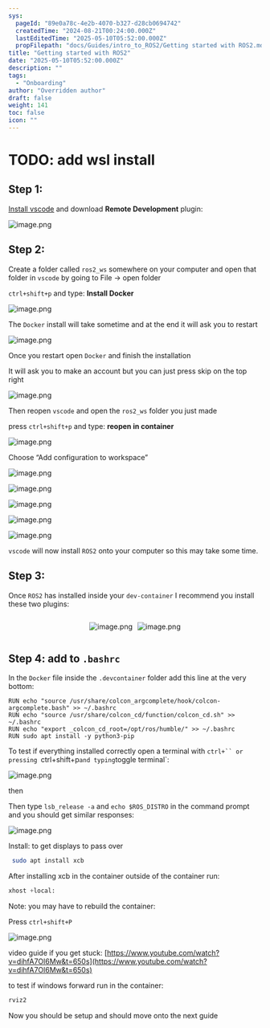 ```yaml
---
sys:
  pageId: "89e0a78c-4e2b-4070-b327-d28cb0694742"
  createdTime: "2024-08-21T00:24:00.000Z"
  lastEditedTime: "2025-05-10T05:52:00.000Z"
  propFilepath: "docs/Guides/intro_to_ROS2/Getting started with ROS2.md"
title: "Getting started with ROS2"
date: "2025-05-10T05:52:00.000Z"
description: ""
tags:
  - "Onboarding"
author: "Overridden author"
draft: false
weight: 141
toc: false
icon: ""
---
```


# TODO: add wsl install

## Step 1:

[Install vscode](https://code.visualstudio.com/download) and download **Remote Development** plugin:

![image.png](https://prod-files-secure.s3.us-west-2.amazonaws.com/d518164a-d88e-44d1-a4ee-3adb3bd8bce0/efb52993-1881-4a40-b95e-6f020334f022/image.png?X-Amz-Algorithm=AWS4-HMAC-SHA256&X-Amz-Content-Sha256=UNSIGNED-PAYLOAD&X-Amz-Credential=ASIAZI2LB466Z2NS5AHV%2F20250621%2Fus-west-2%2Fs3%2Faws4_request&X-Amz-Date=20250621T181023Z&X-Amz-Expires=3600&X-Amz-Security-Token=IQoJb3JpZ2luX2VjEO%2F%2F%2F%2F%2F%2F%2F%2F%2F%2F%2FwEaCXVzLXdlc3QtMiJHMEUCIQCGnewdw1s0vKcWMnOU7W4jJOzPLUbYeCnv7%2FoVIJpJIQIgfy9aKw50VTVN0vscGl0LQSrj7GXNYnFAwoYRW%2FB%2FrAQqiAQI2P%2F%2F%2F%2F%2F%2F%2F%2F%2F%2FARAAGgw2Mzc0MjMxODM4MDUiDBlnqyeQkwOhl7KKVCrcA2pKjeR73SG44GMz9WCnUXPU7XwyjFcDiS2eXhjjgU55%2Br9URfLeOzJKFWKOFUGGHbim0fkfQ6%2B6jCS4AXHoiZr78M8xX%2FdUZBLg7HQWBW%2FC%2BYQPtUfJ9IrnuoQJkkdhWoczjMEAluvFxJC26683D6wXgIohu8BYxjSzB%2B6NT2KgKBHg%2FqCjdgpPOOY9g1Sl0qyVkCRqNDxBokrP7w2HOgAmc0TlX2qxlcLr%2Bpw%2B2%2FgYS5wkcKuKgBpBG5MxHK07kE1TWWVMho9Pp9rFq1Lxk6Ru7yWK8MPqqbuAGNUt5z1s7pKoV7%2B2JA4XGS%2BVAapC%2Bqfwpz3RuCqzuSeX5iEpT0i1h5sp9gXmr4XDb%2BVO78qxIegiyd%2BksdvN%2Fpg%2BmUNGnyvtuHNlbApu%2Faf%2BOnbmJ0n8qP%2Fq6XH8ZpxONYlMjtQ03JwBDeLq5ZJlZe7oZDRLYjzJlLZq7C1v5nmo8yeaUZlTX0UAK2xiZ%2Fom%2BH9k0nNltRmVo1B9TBhN%2BIzfG1Xru2Abl%2Bp2gaYkDHrDdj9Lx%2BUZkoRRA8%2BHqmBkyRKsZZckpr6O692YqI4Ib4v3yeck8cRT3skaQt34IkOPODUxm1WRbP1Idon8NG2cIF1Hyslx2STPrtblEBgYAVvPMIyQ28IGOqUBySwmhDRG5UP8NOU3E73LNorynHllq5yaTEdVpSAiJlOqUmLitKEiCxPdWVzwFF%2FnlqxtLusttIFcyEWHOQQ0LoKyxszlloma9dhgOBPnCkGVqrtSDC7I5U7ETnPFly%2BLsASpXxsZDxh1klXROGWq3ilPAOG1sbIaDfMvI%2BGIOEqsBrkUmG7g9tr4lrSriE%2B3oheHpuf1TmDn6wb2dZJI0u2stONO&X-Amz-Signature=222f20360c47c361022af3d41a26a9429a37f0c07f549a4c761e83adeee9f674&X-Amz-SignedHeaders=host&x-amz-checksum-mode=ENABLED&x-id=GetObject)

## Step 2:

Create a folder called `ros2_ws` somewhere on your computer and open that folder in `vscode` by going to File → open folder 

`ctrl+shift+p` and type: **Install Docker**

![image.png](https://prod-files-secure.s3.us-west-2.amazonaws.com/d518164a-d88e-44d1-a4ee-3adb3bd8bce0/2269dc0e-1cd5-47ff-bceb-c04ad9b2eab0/image.png?X-Amz-Algorithm=AWS4-HMAC-SHA256&X-Amz-Content-Sha256=UNSIGNED-PAYLOAD&X-Amz-Credential=ASIAZI2LB466Z2NS5AHV%2F20250621%2Fus-west-2%2Fs3%2Faws4_request&X-Amz-Date=20250621T181023Z&X-Amz-Expires=3600&X-Amz-Security-Token=IQoJb3JpZ2luX2VjEO%2F%2F%2F%2F%2F%2F%2F%2F%2F%2F%2FwEaCXVzLXdlc3QtMiJHMEUCIQCGnewdw1s0vKcWMnOU7W4jJOzPLUbYeCnv7%2FoVIJpJIQIgfy9aKw50VTVN0vscGl0LQSrj7GXNYnFAwoYRW%2FB%2FrAQqiAQI2P%2F%2F%2F%2F%2F%2F%2F%2F%2F%2FARAAGgw2Mzc0MjMxODM4MDUiDBlnqyeQkwOhl7KKVCrcA2pKjeR73SG44GMz9WCnUXPU7XwyjFcDiS2eXhjjgU55%2Br9URfLeOzJKFWKOFUGGHbim0fkfQ6%2B6jCS4AXHoiZr78M8xX%2FdUZBLg7HQWBW%2FC%2BYQPtUfJ9IrnuoQJkkdhWoczjMEAluvFxJC26683D6wXgIohu8BYxjSzB%2B6NT2KgKBHg%2FqCjdgpPOOY9g1Sl0qyVkCRqNDxBokrP7w2HOgAmc0TlX2qxlcLr%2Bpw%2B2%2FgYS5wkcKuKgBpBG5MxHK07kE1TWWVMho9Pp9rFq1Lxk6Ru7yWK8MPqqbuAGNUt5z1s7pKoV7%2B2JA4XGS%2BVAapC%2Bqfwpz3RuCqzuSeX5iEpT0i1h5sp9gXmr4XDb%2BVO78qxIegiyd%2BksdvN%2Fpg%2BmUNGnyvtuHNlbApu%2Faf%2BOnbmJ0n8qP%2Fq6XH8ZpxONYlMjtQ03JwBDeLq5ZJlZe7oZDRLYjzJlLZq7C1v5nmo8yeaUZlTX0UAK2xiZ%2Fom%2BH9k0nNltRmVo1B9TBhN%2BIzfG1Xru2Abl%2Bp2gaYkDHrDdj9Lx%2BUZkoRRA8%2BHqmBkyRKsZZckpr6O692YqI4Ib4v3yeck8cRT3skaQt34IkOPODUxm1WRbP1Idon8NG2cIF1Hyslx2STPrtblEBgYAVvPMIyQ28IGOqUBySwmhDRG5UP8NOU3E73LNorynHllq5yaTEdVpSAiJlOqUmLitKEiCxPdWVzwFF%2FnlqxtLusttIFcyEWHOQQ0LoKyxszlloma9dhgOBPnCkGVqrtSDC7I5U7ETnPFly%2BLsASpXxsZDxh1klXROGWq3ilPAOG1sbIaDfMvI%2BGIOEqsBrkUmG7g9tr4lrSriE%2B3oheHpuf1TmDn6wb2dZJI0u2stONO&X-Amz-Signature=fcfe239407d520e989932a9966f76d6d29fdcd9669d6cfed054e9d29a5ec3fdf&X-Amz-SignedHeaders=host&x-amz-checksum-mode=ENABLED&x-id=GetObject)

The `Docker` install will take sometime and at the end it will ask you to restart

![image.png](https://prod-files-secure.s3.us-west-2.amazonaws.com/d518164a-d88e-44d1-a4ee-3adb3bd8bce0/ed233f78-be33-4b1f-b89c-9c346c0e961e/image.png?X-Amz-Algorithm=AWS4-HMAC-SHA256&X-Amz-Content-Sha256=UNSIGNED-PAYLOAD&X-Amz-Credential=ASIAZI2LB466Z2NS5AHV%2F20250621%2Fus-west-2%2Fs3%2Faws4_request&X-Amz-Date=20250621T181023Z&X-Amz-Expires=3600&X-Amz-Security-Token=IQoJb3JpZ2luX2VjEO%2F%2F%2F%2F%2F%2F%2F%2F%2F%2F%2FwEaCXVzLXdlc3QtMiJHMEUCIQCGnewdw1s0vKcWMnOU7W4jJOzPLUbYeCnv7%2FoVIJpJIQIgfy9aKw50VTVN0vscGl0LQSrj7GXNYnFAwoYRW%2FB%2FrAQqiAQI2P%2F%2F%2F%2F%2F%2F%2F%2F%2F%2FARAAGgw2Mzc0MjMxODM4MDUiDBlnqyeQkwOhl7KKVCrcA2pKjeR73SG44GMz9WCnUXPU7XwyjFcDiS2eXhjjgU55%2Br9URfLeOzJKFWKOFUGGHbim0fkfQ6%2B6jCS4AXHoiZr78M8xX%2FdUZBLg7HQWBW%2FC%2BYQPtUfJ9IrnuoQJkkdhWoczjMEAluvFxJC26683D6wXgIohu8BYxjSzB%2B6NT2KgKBHg%2FqCjdgpPOOY9g1Sl0qyVkCRqNDxBokrP7w2HOgAmc0TlX2qxlcLr%2Bpw%2B2%2FgYS5wkcKuKgBpBG5MxHK07kE1TWWVMho9Pp9rFq1Lxk6Ru7yWK8MPqqbuAGNUt5z1s7pKoV7%2B2JA4XGS%2BVAapC%2Bqfwpz3RuCqzuSeX5iEpT0i1h5sp9gXmr4XDb%2BVO78qxIegiyd%2BksdvN%2Fpg%2BmUNGnyvtuHNlbApu%2Faf%2BOnbmJ0n8qP%2Fq6XH8ZpxONYlMjtQ03JwBDeLq5ZJlZe7oZDRLYjzJlLZq7C1v5nmo8yeaUZlTX0UAK2xiZ%2Fom%2BH9k0nNltRmVo1B9TBhN%2BIzfG1Xru2Abl%2Bp2gaYkDHrDdj9Lx%2BUZkoRRA8%2BHqmBkyRKsZZckpr6O692YqI4Ib4v3yeck8cRT3skaQt34IkOPODUxm1WRbP1Idon8NG2cIF1Hyslx2STPrtblEBgYAVvPMIyQ28IGOqUBySwmhDRG5UP8NOU3E73LNorynHllq5yaTEdVpSAiJlOqUmLitKEiCxPdWVzwFF%2FnlqxtLusttIFcyEWHOQQ0LoKyxszlloma9dhgOBPnCkGVqrtSDC7I5U7ETnPFly%2BLsASpXxsZDxh1klXROGWq3ilPAOG1sbIaDfMvI%2BGIOEqsBrkUmG7g9tr4lrSriE%2B3oheHpuf1TmDn6wb2dZJI0u2stONO&X-Amz-Signature=0573c485cfa457a84b07860b69e65611fe9e635ec8a2552a22ebfdf720f6ea75&X-Amz-SignedHeaders=host&x-amz-checksum-mode=ENABLED&x-id=GetObject)

Once you restart open `Docker` and finish the installation

It will ask you to make an account but you can just press skip on the top right

![image.png](https://prod-files-secure.s3.us-west-2.amazonaws.com/d518164a-d88e-44d1-a4ee-3adb3bd8bce0/21010ad9-1659-4fd9-9f59-9932a09b2a3d/image.png?X-Amz-Algorithm=AWS4-HMAC-SHA256&X-Amz-Content-Sha256=UNSIGNED-PAYLOAD&X-Amz-Credential=ASIAZI2LB466Z2NS5AHV%2F20250621%2Fus-west-2%2Fs3%2Faws4_request&X-Amz-Date=20250621T181023Z&X-Amz-Expires=3600&X-Amz-Security-Token=IQoJb3JpZ2luX2VjEO%2F%2F%2F%2F%2F%2F%2F%2F%2F%2F%2FwEaCXVzLXdlc3QtMiJHMEUCIQCGnewdw1s0vKcWMnOU7W4jJOzPLUbYeCnv7%2FoVIJpJIQIgfy9aKw50VTVN0vscGl0LQSrj7GXNYnFAwoYRW%2FB%2FrAQqiAQI2P%2F%2F%2F%2F%2F%2F%2F%2F%2F%2FARAAGgw2Mzc0MjMxODM4MDUiDBlnqyeQkwOhl7KKVCrcA2pKjeR73SG44GMz9WCnUXPU7XwyjFcDiS2eXhjjgU55%2Br9URfLeOzJKFWKOFUGGHbim0fkfQ6%2B6jCS4AXHoiZr78M8xX%2FdUZBLg7HQWBW%2FC%2BYQPtUfJ9IrnuoQJkkdhWoczjMEAluvFxJC26683D6wXgIohu8BYxjSzB%2B6NT2KgKBHg%2FqCjdgpPOOY9g1Sl0qyVkCRqNDxBokrP7w2HOgAmc0TlX2qxlcLr%2Bpw%2B2%2FgYS5wkcKuKgBpBG5MxHK07kE1TWWVMho9Pp9rFq1Lxk6Ru7yWK8MPqqbuAGNUt5z1s7pKoV7%2B2JA4XGS%2BVAapC%2Bqfwpz3RuCqzuSeX5iEpT0i1h5sp9gXmr4XDb%2BVO78qxIegiyd%2BksdvN%2Fpg%2BmUNGnyvtuHNlbApu%2Faf%2BOnbmJ0n8qP%2Fq6XH8ZpxONYlMjtQ03JwBDeLq5ZJlZe7oZDRLYjzJlLZq7C1v5nmo8yeaUZlTX0UAK2xiZ%2Fom%2BH9k0nNltRmVo1B9TBhN%2BIzfG1Xru2Abl%2Bp2gaYkDHrDdj9Lx%2BUZkoRRA8%2BHqmBkyRKsZZckpr6O692YqI4Ib4v3yeck8cRT3skaQt34IkOPODUxm1WRbP1Idon8NG2cIF1Hyslx2STPrtblEBgYAVvPMIyQ28IGOqUBySwmhDRG5UP8NOU3E73LNorynHllq5yaTEdVpSAiJlOqUmLitKEiCxPdWVzwFF%2FnlqxtLusttIFcyEWHOQQ0LoKyxszlloma9dhgOBPnCkGVqrtSDC7I5U7ETnPFly%2BLsASpXxsZDxh1klXROGWq3ilPAOG1sbIaDfMvI%2BGIOEqsBrkUmG7g9tr4lrSriE%2B3oheHpuf1TmDn6wb2dZJI0u2stONO&X-Amz-Signature=b95bb9b59126558fd36ba10cc64b816f1b26b2a0c4825dbaf12a2fb901924a60&X-Amz-SignedHeaders=host&x-amz-checksum-mode=ENABLED&x-id=GetObject)

Then reopen `vscode` and open the `ros2_ws` folder you just made

press `ctrl+shift+p` and type: **reopen in container**

![image.png](https://prod-files-secure.s3.us-west-2.amazonaws.com/d518164a-d88e-44d1-a4ee-3adb3bd8bce0/4e93b8c2-41ad-488c-8095-c74205196118/image.png?X-Amz-Algorithm=AWS4-HMAC-SHA256&X-Amz-Content-Sha256=UNSIGNED-PAYLOAD&X-Amz-Credential=ASIAZI2LB466Z2NS5AHV%2F20250621%2Fus-west-2%2Fs3%2Faws4_request&X-Amz-Date=20250621T181023Z&X-Amz-Expires=3600&X-Amz-Security-Token=IQoJb3JpZ2luX2VjEO%2F%2F%2F%2F%2F%2F%2F%2F%2F%2F%2FwEaCXVzLXdlc3QtMiJHMEUCIQCGnewdw1s0vKcWMnOU7W4jJOzPLUbYeCnv7%2FoVIJpJIQIgfy9aKw50VTVN0vscGl0LQSrj7GXNYnFAwoYRW%2FB%2FrAQqiAQI2P%2F%2F%2F%2F%2F%2F%2F%2F%2F%2FARAAGgw2Mzc0MjMxODM4MDUiDBlnqyeQkwOhl7KKVCrcA2pKjeR73SG44GMz9WCnUXPU7XwyjFcDiS2eXhjjgU55%2Br9URfLeOzJKFWKOFUGGHbim0fkfQ6%2B6jCS4AXHoiZr78M8xX%2FdUZBLg7HQWBW%2FC%2BYQPtUfJ9IrnuoQJkkdhWoczjMEAluvFxJC26683D6wXgIohu8BYxjSzB%2B6NT2KgKBHg%2FqCjdgpPOOY9g1Sl0qyVkCRqNDxBokrP7w2HOgAmc0TlX2qxlcLr%2Bpw%2B2%2FgYS5wkcKuKgBpBG5MxHK07kE1TWWVMho9Pp9rFq1Lxk6Ru7yWK8MPqqbuAGNUt5z1s7pKoV7%2B2JA4XGS%2BVAapC%2Bqfwpz3RuCqzuSeX5iEpT0i1h5sp9gXmr4XDb%2BVO78qxIegiyd%2BksdvN%2Fpg%2BmUNGnyvtuHNlbApu%2Faf%2BOnbmJ0n8qP%2Fq6XH8ZpxONYlMjtQ03JwBDeLq5ZJlZe7oZDRLYjzJlLZq7C1v5nmo8yeaUZlTX0UAK2xiZ%2Fom%2BH9k0nNltRmVo1B9TBhN%2BIzfG1Xru2Abl%2Bp2gaYkDHrDdj9Lx%2BUZkoRRA8%2BHqmBkyRKsZZckpr6O692YqI4Ib4v3yeck8cRT3skaQt34IkOPODUxm1WRbP1Idon8NG2cIF1Hyslx2STPrtblEBgYAVvPMIyQ28IGOqUBySwmhDRG5UP8NOU3E73LNorynHllq5yaTEdVpSAiJlOqUmLitKEiCxPdWVzwFF%2FnlqxtLusttIFcyEWHOQQ0LoKyxszlloma9dhgOBPnCkGVqrtSDC7I5U7ETnPFly%2BLsASpXxsZDxh1klXROGWq3ilPAOG1sbIaDfMvI%2BGIOEqsBrkUmG7g9tr4lrSriE%2B3oheHpuf1TmDn6wb2dZJI0u2stONO&X-Amz-Signature=ad7b6eab135db70cefff8be96000500dec85593ac7bbcb88d1250528199eb14c&X-Amz-SignedHeaders=host&x-amz-checksum-mode=ENABLED&x-id=GetObject)

Choose “Add configuration to workspace”

![image.png](https://prod-files-secure.s3.us-west-2.amazonaws.com/d518164a-d88e-44d1-a4ee-3adb3bd8bce0/9560b282-5060-4989-ba37-97e7b2c22476/image.png?X-Amz-Algorithm=AWS4-HMAC-SHA256&X-Amz-Content-Sha256=UNSIGNED-PAYLOAD&X-Amz-Credential=ASIAZI2LB466Z2NS5AHV%2F20250621%2Fus-west-2%2Fs3%2Faws4_request&X-Amz-Date=20250621T181023Z&X-Amz-Expires=3600&X-Amz-Security-Token=IQoJb3JpZ2luX2VjEO%2F%2F%2F%2F%2F%2F%2F%2F%2F%2F%2FwEaCXVzLXdlc3QtMiJHMEUCIQCGnewdw1s0vKcWMnOU7W4jJOzPLUbYeCnv7%2FoVIJpJIQIgfy9aKw50VTVN0vscGl0LQSrj7GXNYnFAwoYRW%2FB%2FrAQqiAQI2P%2F%2F%2F%2F%2F%2F%2F%2F%2F%2FARAAGgw2Mzc0MjMxODM4MDUiDBlnqyeQkwOhl7KKVCrcA2pKjeR73SG44GMz9WCnUXPU7XwyjFcDiS2eXhjjgU55%2Br9URfLeOzJKFWKOFUGGHbim0fkfQ6%2B6jCS4AXHoiZr78M8xX%2FdUZBLg7HQWBW%2FC%2BYQPtUfJ9IrnuoQJkkdhWoczjMEAluvFxJC26683D6wXgIohu8BYxjSzB%2B6NT2KgKBHg%2FqCjdgpPOOY9g1Sl0qyVkCRqNDxBokrP7w2HOgAmc0TlX2qxlcLr%2Bpw%2B2%2FgYS5wkcKuKgBpBG5MxHK07kE1TWWVMho9Pp9rFq1Lxk6Ru7yWK8MPqqbuAGNUt5z1s7pKoV7%2B2JA4XGS%2BVAapC%2Bqfwpz3RuCqzuSeX5iEpT0i1h5sp9gXmr4XDb%2BVO78qxIegiyd%2BksdvN%2Fpg%2BmUNGnyvtuHNlbApu%2Faf%2BOnbmJ0n8qP%2Fq6XH8ZpxONYlMjtQ03JwBDeLq5ZJlZe7oZDRLYjzJlLZq7C1v5nmo8yeaUZlTX0UAK2xiZ%2Fom%2BH9k0nNltRmVo1B9TBhN%2BIzfG1Xru2Abl%2Bp2gaYkDHrDdj9Lx%2BUZkoRRA8%2BHqmBkyRKsZZckpr6O692YqI4Ib4v3yeck8cRT3skaQt34IkOPODUxm1WRbP1Idon8NG2cIF1Hyslx2STPrtblEBgYAVvPMIyQ28IGOqUBySwmhDRG5UP8NOU3E73LNorynHllq5yaTEdVpSAiJlOqUmLitKEiCxPdWVzwFF%2FnlqxtLusttIFcyEWHOQQ0LoKyxszlloma9dhgOBPnCkGVqrtSDC7I5U7ETnPFly%2BLsASpXxsZDxh1klXROGWq3ilPAOG1sbIaDfMvI%2BGIOEqsBrkUmG7g9tr4lrSriE%2B3oheHpuf1TmDn6wb2dZJI0u2stONO&X-Amz-Signature=2068a78ccbf6b375213b0459a663be08384c24b761683589352ca997fd5daeeb&X-Amz-SignedHeaders=host&x-amz-checksum-mode=ENABLED&x-id=GetObject)

![image.png](https://prod-files-secure.s3.us-west-2.amazonaws.com/d518164a-d88e-44d1-a4ee-3adb3bd8bce0/2ee63f81-886b-48e8-a553-dc6e5eac99e4/image.png?X-Amz-Algorithm=AWS4-HMAC-SHA256&X-Amz-Content-Sha256=UNSIGNED-PAYLOAD&X-Amz-Credential=ASIAZI2LB466Z2NS5AHV%2F20250621%2Fus-west-2%2Fs3%2Faws4_request&X-Amz-Date=20250621T181023Z&X-Amz-Expires=3600&X-Amz-Security-Token=IQoJb3JpZ2luX2VjEO%2F%2F%2F%2F%2F%2F%2F%2F%2F%2F%2FwEaCXVzLXdlc3QtMiJHMEUCIQCGnewdw1s0vKcWMnOU7W4jJOzPLUbYeCnv7%2FoVIJpJIQIgfy9aKw50VTVN0vscGl0LQSrj7GXNYnFAwoYRW%2FB%2FrAQqiAQI2P%2F%2F%2F%2F%2F%2F%2F%2F%2F%2FARAAGgw2Mzc0MjMxODM4MDUiDBlnqyeQkwOhl7KKVCrcA2pKjeR73SG44GMz9WCnUXPU7XwyjFcDiS2eXhjjgU55%2Br9URfLeOzJKFWKOFUGGHbim0fkfQ6%2B6jCS4AXHoiZr78M8xX%2FdUZBLg7HQWBW%2FC%2BYQPtUfJ9IrnuoQJkkdhWoczjMEAluvFxJC26683D6wXgIohu8BYxjSzB%2B6NT2KgKBHg%2FqCjdgpPOOY9g1Sl0qyVkCRqNDxBokrP7w2HOgAmc0TlX2qxlcLr%2Bpw%2B2%2FgYS5wkcKuKgBpBG5MxHK07kE1TWWVMho9Pp9rFq1Lxk6Ru7yWK8MPqqbuAGNUt5z1s7pKoV7%2B2JA4XGS%2BVAapC%2Bqfwpz3RuCqzuSeX5iEpT0i1h5sp9gXmr4XDb%2BVO78qxIegiyd%2BksdvN%2Fpg%2BmUNGnyvtuHNlbApu%2Faf%2BOnbmJ0n8qP%2Fq6XH8ZpxONYlMjtQ03JwBDeLq5ZJlZe7oZDRLYjzJlLZq7C1v5nmo8yeaUZlTX0UAK2xiZ%2Fom%2BH9k0nNltRmVo1B9TBhN%2BIzfG1Xru2Abl%2Bp2gaYkDHrDdj9Lx%2BUZkoRRA8%2BHqmBkyRKsZZckpr6O692YqI4Ib4v3yeck8cRT3skaQt34IkOPODUxm1WRbP1Idon8NG2cIF1Hyslx2STPrtblEBgYAVvPMIyQ28IGOqUBySwmhDRG5UP8NOU3E73LNorynHllq5yaTEdVpSAiJlOqUmLitKEiCxPdWVzwFF%2FnlqxtLusttIFcyEWHOQQ0LoKyxszlloma9dhgOBPnCkGVqrtSDC7I5U7ETnPFly%2BLsASpXxsZDxh1klXROGWq3ilPAOG1sbIaDfMvI%2BGIOEqsBrkUmG7g9tr4lrSriE%2B3oheHpuf1TmDn6wb2dZJI0u2stONO&X-Amz-Signature=69fc758d739f2b300dd1c25e4e3a850172c65bc199f5bd118b16cbcb85900f49&X-Amz-SignedHeaders=host&x-amz-checksum-mode=ENABLED&x-id=GetObject)

![image.png](https://prod-files-secure.s3.us-west-2.amazonaws.com/d518164a-d88e-44d1-a4ee-3adb3bd8bce0/ae1580b2-b048-407e-aed9-b584224a7a04/image.png?X-Amz-Algorithm=AWS4-HMAC-SHA256&X-Amz-Content-Sha256=UNSIGNED-PAYLOAD&X-Amz-Credential=ASIAZI2LB466Z2NS5AHV%2F20250621%2Fus-west-2%2Fs3%2Faws4_request&X-Amz-Date=20250621T181023Z&X-Amz-Expires=3600&X-Amz-Security-Token=IQoJb3JpZ2luX2VjEO%2F%2F%2F%2F%2F%2F%2F%2F%2F%2F%2FwEaCXVzLXdlc3QtMiJHMEUCIQCGnewdw1s0vKcWMnOU7W4jJOzPLUbYeCnv7%2FoVIJpJIQIgfy9aKw50VTVN0vscGl0LQSrj7GXNYnFAwoYRW%2FB%2FrAQqiAQI2P%2F%2F%2F%2F%2F%2F%2F%2F%2F%2FARAAGgw2Mzc0MjMxODM4MDUiDBlnqyeQkwOhl7KKVCrcA2pKjeR73SG44GMz9WCnUXPU7XwyjFcDiS2eXhjjgU55%2Br9URfLeOzJKFWKOFUGGHbim0fkfQ6%2B6jCS4AXHoiZr78M8xX%2FdUZBLg7HQWBW%2FC%2BYQPtUfJ9IrnuoQJkkdhWoczjMEAluvFxJC26683D6wXgIohu8BYxjSzB%2B6NT2KgKBHg%2FqCjdgpPOOY9g1Sl0qyVkCRqNDxBokrP7w2HOgAmc0TlX2qxlcLr%2Bpw%2B2%2FgYS5wkcKuKgBpBG5MxHK07kE1TWWVMho9Pp9rFq1Lxk6Ru7yWK8MPqqbuAGNUt5z1s7pKoV7%2B2JA4XGS%2BVAapC%2Bqfwpz3RuCqzuSeX5iEpT0i1h5sp9gXmr4XDb%2BVO78qxIegiyd%2BksdvN%2Fpg%2BmUNGnyvtuHNlbApu%2Faf%2BOnbmJ0n8qP%2Fq6XH8ZpxONYlMjtQ03JwBDeLq5ZJlZe7oZDRLYjzJlLZq7C1v5nmo8yeaUZlTX0UAK2xiZ%2Fom%2BH9k0nNltRmVo1B9TBhN%2BIzfG1Xru2Abl%2Bp2gaYkDHrDdj9Lx%2BUZkoRRA8%2BHqmBkyRKsZZckpr6O692YqI4Ib4v3yeck8cRT3skaQt34IkOPODUxm1WRbP1Idon8NG2cIF1Hyslx2STPrtblEBgYAVvPMIyQ28IGOqUBySwmhDRG5UP8NOU3E73LNorynHllq5yaTEdVpSAiJlOqUmLitKEiCxPdWVzwFF%2FnlqxtLusttIFcyEWHOQQ0LoKyxszlloma9dhgOBPnCkGVqrtSDC7I5U7ETnPFly%2BLsASpXxsZDxh1klXROGWq3ilPAOG1sbIaDfMvI%2BGIOEqsBrkUmG7g9tr4lrSriE%2B3oheHpuf1TmDn6wb2dZJI0u2stONO&X-Amz-Signature=147777963fb0eba5f9bc21290d86fd76dbe3a865ee7620bfd3b676bc82ebc161&X-Amz-SignedHeaders=host&x-amz-checksum-mode=ENABLED&x-id=GetObject)

![image.png](https://prod-files-secure.s3.us-west-2.amazonaws.com/d518164a-d88e-44d1-a4ee-3adb3bd8bce0/53255b28-f75e-430f-b9e3-c0ac8577e42b/image.png?X-Amz-Algorithm=AWS4-HMAC-SHA256&X-Amz-Content-Sha256=UNSIGNED-PAYLOAD&X-Amz-Credential=ASIAZI2LB466Z2NS5AHV%2F20250621%2Fus-west-2%2Fs3%2Faws4_request&X-Amz-Date=20250621T181023Z&X-Amz-Expires=3600&X-Amz-Security-Token=IQoJb3JpZ2luX2VjEO%2F%2F%2F%2F%2F%2F%2F%2F%2F%2F%2FwEaCXVzLXdlc3QtMiJHMEUCIQCGnewdw1s0vKcWMnOU7W4jJOzPLUbYeCnv7%2FoVIJpJIQIgfy9aKw50VTVN0vscGl0LQSrj7GXNYnFAwoYRW%2FB%2FrAQqiAQI2P%2F%2F%2F%2F%2F%2F%2F%2F%2F%2FARAAGgw2Mzc0MjMxODM4MDUiDBlnqyeQkwOhl7KKVCrcA2pKjeR73SG44GMz9WCnUXPU7XwyjFcDiS2eXhjjgU55%2Br9URfLeOzJKFWKOFUGGHbim0fkfQ6%2B6jCS4AXHoiZr78M8xX%2FdUZBLg7HQWBW%2FC%2BYQPtUfJ9IrnuoQJkkdhWoczjMEAluvFxJC26683D6wXgIohu8BYxjSzB%2B6NT2KgKBHg%2FqCjdgpPOOY9g1Sl0qyVkCRqNDxBokrP7w2HOgAmc0TlX2qxlcLr%2Bpw%2B2%2FgYS5wkcKuKgBpBG5MxHK07kE1TWWVMho9Pp9rFq1Lxk6Ru7yWK8MPqqbuAGNUt5z1s7pKoV7%2B2JA4XGS%2BVAapC%2Bqfwpz3RuCqzuSeX5iEpT0i1h5sp9gXmr4XDb%2BVO78qxIegiyd%2BksdvN%2Fpg%2BmUNGnyvtuHNlbApu%2Faf%2BOnbmJ0n8qP%2Fq6XH8ZpxONYlMjtQ03JwBDeLq5ZJlZe7oZDRLYjzJlLZq7C1v5nmo8yeaUZlTX0UAK2xiZ%2Fom%2BH9k0nNltRmVo1B9TBhN%2BIzfG1Xru2Abl%2Bp2gaYkDHrDdj9Lx%2BUZkoRRA8%2BHqmBkyRKsZZckpr6O692YqI4Ib4v3yeck8cRT3skaQt34IkOPODUxm1WRbP1Idon8NG2cIF1Hyslx2STPrtblEBgYAVvPMIyQ28IGOqUBySwmhDRG5UP8NOU3E73LNorynHllq5yaTEdVpSAiJlOqUmLitKEiCxPdWVzwFF%2FnlqxtLusttIFcyEWHOQQ0LoKyxszlloma9dhgOBPnCkGVqrtSDC7I5U7ETnPFly%2BLsASpXxsZDxh1klXROGWq3ilPAOG1sbIaDfMvI%2BGIOEqsBrkUmG7g9tr4lrSriE%2B3oheHpuf1TmDn6wb2dZJI0u2stONO&X-Amz-Signature=7fa8304065e450b17f25becafb4b10fbd422ba95fa1fdb559a484d2b614bb531&X-Amz-SignedHeaders=host&x-amz-checksum-mode=ENABLED&x-id=GetObject)

![image.png](https://prod-files-secure.s3.us-west-2.amazonaws.com/d518164a-d88e-44d1-a4ee-3adb3bd8bce0/7c562767-5af9-4ffb-97d1-327bcdf4ee00/image.png?X-Amz-Algorithm=AWS4-HMAC-SHA256&X-Amz-Content-Sha256=UNSIGNED-PAYLOAD&X-Amz-Credential=ASIAZI2LB466Z2NS5AHV%2F20250621%2Fus-west-2%2Fs3%2Faws4_request&X-Amz-Date=20250621T181022Z&X-Amz-Expires=3600&X-Amz-Security-Token=IQoJb3JpZ2luX2VjEO%2F%2F%2F%2F%2F%2F%2F%2F%2F%2F%2FwEaCXVzLXdlc3QtMiJHMEUCIQCGnewdw1s0vKcWMnOU7W4jJOzPLUbYeCnv7%2FoVIJpJIQIgfy9aKw50VTVN0vscGl0LQSrj7GXNYnFAwoYRW%2FB%2FrAQqiAQI2P%2F%2F%2F%2F%2F%2F%2F%2F%2F%2FARAAGgw2Mzc0MjMxODM4MDUiDBlnqyeQkwOhl7KKVCrcA2pKjeR73SG44GMz9WCnUXPU7XwyjFcDiS2eXhjjgU55%2Br9URfLeOzJKFWKOFUGGHbim0fkfQ6%2B6jCS4AXHoiZr78M8xX%2FdUZBLg7HQWBW%2FC%2BYQPtUfJ9IrnuoQJkkdhWoczjMEAluvFxJC26683D6wXgIohu8BYxjSzB%2B6NT2KgKBHg%2FqCjdgpPOOY9g1Sl0qyVkCRqNDxBokrP7w2HOgAmc0TlX2qxlcLr%2Bpw%2B2%2FgYS5wkcKuKgBpBG5MxHK07kE1TWWVMho9Pp9rFq1Lxk6Ru7yWK8MPqqbuAGNUt5z1s7pKoV7%2B2JA4XGS%2BVAapC%2Bqfwpz3RuCqzuSeX5iEpT0i1h5sp9gXmr4XDb%2BVO78qxIegiyd%2BksdvN%2Fpg%2BmUNGnyvtuHNlbApu%2Faf%2BOnbmJ0n8qP%2Fq6XH8ZpxONYlMjtQ03JwBDeLq5ZJlZe7oZDRLYjzJlLZq7C1v5nmo8yeaUZlTX0UAK2xiZ%2Fom%2BH9k0nNltRmVo1B9TBhN%2BIzfG1Xru2Abl%2Bp2gaYkDHrDdj9Lx%2BUZkoRRA8%2BHqmBkyRKsZZckpr6O692YqI4Ib4v3yeck8cRT3skaQt34IkOPODUxm1WRbP1Idon8NG2cIF1Hyslx2STPrtblEBgYAVvPMIyQ28IGOqUBySwmhDRG5UP8NOU3E73LNorynHllq5yaTEdVpSAiJlOqUmLitKEiCxPdWVzwFF%2FnlqxtLusttIFcyEWHOQQ0LoKyxszlloma9dhgOBPnCkGVqrtSDC7I5U7ETnPFly%2BLsASpXxsZDxh1klXROGWq3ilPAOG1sbIaDfMvI%2BGIOEqsBrkUmG7g9tr4lrSriE%2B3oheHpuf1TmDn6wb2dZJI0u2stONO&X-Amz-Signature=65d6428f3528c3cae7d29c10a5d8aa679343a4780584a6c4617dd71b40ef887d&X-Amz-SignedHeaders=host&x-amz-checksum-mode=ENABLED&x-id=GetObject)

`vscode` will now install `ROS2` onto your computer so this may take some time.

## Step 3:

Once `ROS2` has installed inside your `dev-container` I recommend you install these two plugins:

<div style="display: flex;flex-direction: row; column-gap:10px; max-width: 630px;justify-content: center;">
<div>

![image.png](https://prod-files-secure.s3.us-west-2.amazonaws.com/d518164a-d88e-44d1-a4ee-3adb3bd8bce0/3fc3d550-5a54-4ba1-ba6b-faa01cdb7369/image.png?X-Amz-Algorithm=AWS4-HMAC-SHA256&X-Amz-Content-Sha256=UNSIGNED-PAYLOAD&X-Amz-Credential=ASIAZI2LB4662GVNLI5A%2F20250621%2Fus-west-2%2Fs3%2Faws4_request&X-Amz-Date=20250621T181029Z&X-Amz-Expires=3600&X-Amz-Security-Token=IQoJb3JpZ2luX2VjEO%2F%2F%2F%2F%2F%2F%2F%2F%2F%2F%2FwEaCXVzLXdlc3QtMiJHMEUCIQC6P7MwkFKsCw2xXhpwgPSPgLQBBCCTD5AQGooVhQcMQQIgbky4GpW%2F00TDGudLUqcUDkx0NGM84pHndqPe9KGLfpUqiAQI2P%2F%2F%2F%2F%2F%2F%2F%2F%2F%2FARAAGgw2Mzc0MjMxODM4MDUiDKq31ah4egVI9Lj%2FXyrcAwxMexn6ORXI7QjYTbn%2F9cTGv2PHJVGOZMRQDGuPb44WPKS9wY13io1z4Tqco8N63Gn3%2BR98JSnvC5AKhekMeWVXNezsHxnGttXcYhBnmqzzBXUO5Aar7JbbIuk9KAJ%2FM79yFgdAxDFeXpt3cDt%2FonWBieD7URAFG%2BQ4zLqHQuIhJF7USWLkpMNnrj1fXvuOzWC4wYM62TblCrdG7rpgg1vypuf%2F9wwj8uWn0wDdpXUxgT70tEP4RCz%2BVye%2F2R%2BXNUKManPoVwaE83tEY3HCgeMV2zekPVJtIYz2GCE1UCh9yWu0dJSeZ3BFc9%2BMynUzZxgn%2BxUFoG8uAoBE15IwXSQ%2BEJ2YZvKgDyfbmiT8lHpKT8U5rZO4OAED2zTE0lK08IvBCOTPmDCajVlqVvYyYKF2XizshQiAR833ChiX9xAlTG4kDw9bOFC9mkL1ebtTaZ03BYnVtJhPj8ig%2B52w808SCiiA6b0ySp0iY9EqSPzECoBZ0IQ5%2FMIlnAx3rE3V%2Bt6n%2BBjkrePl1gM0N97VSgf7C5QkTvztEfW%2FKTRSw4IKeN6pD1bm6r0oQbo6L5EvmaVpXR%2B133%2FhRODLkmZjryiFScgbaDOA0zhpLct%2Btc41rD56stn8UDAMOmPMMIGQ28IGOqUBlUjbsYnyrFZDwX5wTy%2Fdd4Mo7Qs1V70mPGTR5d0Eh1ZJKBwXwS7t85OwHVRlWdVmmRG%2Bu4JQbUZKkWELyxRjGjlNPp2PaB1Z9JQd2bQZgqU%2BEshNCU0idsxC%2B%2FXO%2BOgV7Ld7C%2FyqQAfwQu3wjZprEZbPUqxfObGW5Voc2hBtrGedDz0w%2BErOl2HIPP7dYEDPhxiEWNVzvWkP%2Ff4e4Rp0%2BAaYqs%2BF&X-Amz-Signature=5e6cf5d031b29f43e39796962449fae67aecaef9ce6f0c0c51e877bb5c351862&X-Amz-SignedHeaders=host&x-amz-checksum-mode=ENABLED&x-id=GetObject)

</div>
<div>

![image.png](https://prod-files-secure.s3.us-west-2.amazonaws.com/d518164a-d88e-44d1-a4ee-3adb3bd8bce0/d994cc66-13c2-4093-a5a3-f84cf4601a82/image.png?X-Amz-Algorithm=AWS4-HMAC-SHA256&X-Amz-Content-Sha256=UNSIGNED-PAYLOAD&X-Amz-Credential=ASIAZI2LB466UYNBAJFU%2F20250621%2Fus-west-2%2Fs3%2Faws4_request&X-Amz-Date=20250621T181029Z&X-Amz-Expires=3600&X-Amz-Security-Token=IQoJb3JpZ2luX2VjEO%2F%2F%2F%2F%2F%2F%2F%2F%2F%2F%2FwEaCXVzLXdlc3QtMiJGMEQCIGJw9r5FpvFRHS24yMHoifWuIOF7xStbulydtgVCvN1VAiBcseUiW%2BB9zf8Yqpg9Y70ifujx0yV9M%2BO%2BsBUPTZ9xaiqIBAjY%2F%2F%2F%2F%2F%2F%2F%2F%2F%2F8BEAAaDDYzNzQyMzE4MzgwNSIMtQY0jrOUlmCHeOhTKtwD1cl7cgqeD79A%2B64hUqUnl5mb%2FhK%2BufjDCH6UUQOpW%2Fhdh8Zkj1zAtvOmLNUfB8ceG83KylWuI3JZzq1RHkyWqJUEUrJy65KYafVhB8CEIGSaCfpOKGIaAGkE6xOikuhzqR4A2H5uh3baCe0qlsybGPc25If3PylvS5pwNN1u5N6dm11yAkdFyQsCQgn0PFTX%2BSGVggMD0QicC7fL%2FS%2BvXvP6jMbJYLcy%2Bhm1QORcRHiKjiMWBJGXB2AjZc8VLJRITDdJd9d%2BzBNwKDlYhE5rNmxoZgEZhtjEkfV9rJZctsgfdzVcCu30pISVYBiVQ9uYxdHW99iRPTKj6%2B9L9eIK4rpon0PCRdMYgLosuj%2FR7dTdHtEZRJGAt%2BugqwqFjuJDUXI8%2BZ%2BOAjfOzaTdtSwN1QmxTm51er3nL7z3aCMgzZK%2F%2F9%2F5QCDLEWRNTEJMcfkNMeruR8GWVxC7vhPnojvMedcj3tofxQVcuSks0JTZVVGCnFki%2Fhol%2FfIiNVnhwH2mAAPdXsPxYIvh5%2B7fvHpPqFYRUA6xC4y6v%2FmsbG829E7NaCiMXghCm6kUa%2B6IvEJKYhYPNeMvH%2B%2FiyKQg1OmCuRx5oDm3tdclR9u%2B8eHEnw9WESMtHeRZrsrjhuEwi5DbwgY6pgGJyIMURVTdDDmGbiNYYwMhdf%2BAK7EeE8tUZUWJU4n2hZV3NhpGR2%2Bx%2BnjVV7W7Psi%2BXOmT1WDJ%2BuCpygYaBl%2FoyujgmPLhiuy1aIMfRKkWBK0xNgKJ5IRvJ41CrB2uUgQQMmZ46E%2FooKe1QJxzz0Z27sqpTRuoS7Wl4LUDkP%2FsH6zP3B2%2BJ5jX70mlm4yN9KfSpmpHE7L5wr24cC%2FOttIv7jiEIlof&X-Amz-Signature=15ff037018f4e3d577e44a404814cc636a845f6215aba4884dcebcbaa1dda079&X-Amz-SignedHeaders=host&x-amz-checksum-mode=ENABLED&x-id=GetObject)

</div>
</div>

## Step 4: add to `.bashrc`

In the `Docker` file inside the `.devcontainer` folder add this line at the very bottom: 

```docker
RUN echo "source /usr/share/colcon_argcomplete/hook/colcon-argcomplete.bash" >> ~/.bashrc
RUN echo "source /usr/share/colcon_cd/function/colcon_cd.sh" >> ~/.bashrc
RUN echo "export _colcon_cd_root=/opt/ros/humble/" >> ~/.bashrc
RUN sudo apt install -y python3-pip 
```

To test if everything installed correctly open a terminal with `ctrl+`` or pressing `ctrl+shift+p` and typing `toggle terminal`:

![image.png](https://prod-files-secure.s3.us-west-2.amazonaws.com/d518164a-d88e-44d1-a4ee-3adb3bd8bce0/6a4943d8-b04e-4c02-9a58-775f3384d1a5/image.png?X-Amz-Algorithm=AWS4-HMAC-SHA256&X-Amz-Content-Sha256=UNSIGNED-PAYLOAD&X-Amz-Credential=ASIAZI2LB466Z2NS5AHV%2F20250621%2Fus-west-2%2Fs3%2Faws4_request&X-Amz-Date=20250621T181023Z&X-Amz-Expires=3600&X-Amz-Security-Token=IQoJb3JpZ2luX2VjEO%2F%2F%2F%2F%2F%2F%2F%2F%2F%2F%2FwEaCXVzLXdlc3QtMiJHMEUCIQCGnewdw1s0vKcWMnOU7W4jJOzPLUbYeCnv7%2FoVIJpJIQIgfy9aKw50VTVN0vscGl0LQSrj7GXNYnFAwoYRW%2FB%2FrAQqiAQI2P%2F%2F%2F%2F%2F%2F%2F%2F%2F%2FARAAGgw2Mzc0MjMxODM4MDUiDBlnqyeQkwOhl7KKVCrcA2pKjeR73SG44GMz9WCnUXPU7XwyjFcDiS2eXhjjgU55%2Br9URfLeOzJKFWKOFUGGHbim0fkfQ6%2B6jCS4AXHoiZr78M8xX%2FdUZBLg7HQWBW%2FC%2BYQPtUfJ9IrnuoQJkkdhWoczjMEAluvFxJC26683D6wXgIohu8BYxjSzB%2B6NT2KgKBHg%2FqCjdgpPOOY9g1Sl0qyVkCRqNDxBokrP7w2HOgAmc0TlX2qxlcLr%2Bpw%2B2%2FgYS5wkcKuKgBpBG5MxHK07kE1TWWVMho9Pp9rFq1Lxk6Ru7yWK8MPqqbuAGNUt5z1s7pKoV7%2B2JA4XGS%2BVAapC%2Bqfwpz3RuCqzuSeX5iEpT0i1h5sp9gXmr4XDb%2BVO78qxIegiyd%2BksdvN%2Fpg%2BmUNGnyvtuHNlbApu%2Faf%2BOnbmJ0n8qP%2Fq6XH8ZpxONYlMjtQ03JwBDeLq5ZJlZe7oZDRLYjzJlLZq7C1v5nmo8yeaUZlTX0UAK2xiZ%2Fom%2BH9k0nNltRmVo1B9TBhN%2BIzfG1Xru2Abl%2Bp2gaYkDHrDdj9Lx%2BUZkoRRA8%2BHqmBkyRKsZZckpr6O692YqI4Ib4v3yeck8cRT3skaQt34IkOPODUxm1WRbP1Idon8NG2cIF1Hyslx2STPrtblEBgYAVvPMIyQ28IGOqUBySwmhDRG5UP8NOU3E73LNorynHllq5yaTEdVpSAiJlOqUmLitKEiCxPdWVzwFF%2FnlqxtLusttIFcyEWHOQQ0LoKyxszlloma9dhgOBPnCkGVqrtSDC7I5U7ETnPFly%2BLsASpXxsZDxh1klXROGWq3ilPAOG1sbIaDfMvI%2BGIOEqsBrkUmG7g9tr4lrSriE%2B3oheHpuf1TmDn6wb2dZJI0u2stONO&X-Amz-Signature=6acdc98571afa4c2a34dc81dec43956daec27287d6520cdf9f405252ca9d21b2&X-Amz-SignedHeaders=host&x-amz-checksum-mode=ENABLED&x-id=GetObject)

then 

Then type `lsb_release -a` and `echo $ROS_DISTRO` in the command prompt and you should get similar responses:

![image.png](https://prod-files-secure.s3.us-west-2.amazonaws.com/d518164a-d88e-44d1-a4ee-3adb3bd8bce0/3e635dec-a805-4e85-8b9e-d000e5b71a4e/image.png?X-Amz-Algorithm=AWS4-HMAC-SHA256&X-Amz-Content-Sha256=UNSIGNED-PAYLOAD&X-Amz-Credential=ASIAZI2LB466Z2NS5AHV%2F20250621%2Fus-west-2%2Fs3%2Faws4_request&X-Amz-Date=20250621T181023Z&X-Amz-Expires=3600&X-Amz-Security-Token=IQoJb3JpZ2luX2VjEO%2F%2F%2F%2F%2F%2F%2F%2F%2F%2F%2FwEaCXVzLXdlc3QtMiJHMEUCIQCGnewdw1s0vKcWMnOU7W4jJOzPLUbYeCnv7%2FoVIJpJIQIgfy9aKw50VTVN0vscGl0LQSrj7GXNYnFAwoYRW%2FB%2FrAQqiAQI2P%2F%2F%2F%2F%2F%2F%2F%2F%2F%2FARAAGgw2Mzc0MjMxODM4MDUiDBlnqyeQkwOhl7KKVCrcA2pKjeR73SG44GMz9WCnUXPU7XwyjFcDiS2eXhjjgU55%2Br9URfLeOzJKFWKOFUGGHbim0fkfQ6%2B6jCS4AXHoiZr78M8xX%2FdUZBLg7HQWBW%2FC%2BYQPtUfJ9IrnuoQJkkdhWoczjMEAluvFxJC26683D6wXgIohu8BYxjSzB%2B6NT2KgKBHg%2FqCjdgpPOOY9g1Sl0qyVkCRqNDxBokrP7w2HOgAmc0TlX2qxlcLr%2Bpw%2B2%2FgYS5wkcKuKgBpBG5MxHK07kE1TWWVMho9Pp9rFq1Lxk6Ru7yWK8MPqqbuAGNUt5z1s7pKoV7%2B2JA4XGS%2BVAapC%2Bqfwpz3RuCqzuSeX5iEpT0i1h5sp9gXmr4XDb%2BVO78qxIegiyd%2BksdvN%2Fpg%2BmUNGnyvtuHNlbApu%2Faf%2BOnbmJ0n8qP%2Fq6XH8ZpxONYlMjtQ03JwBDeLq5ZJlZe7oZDRLYjzJlLZq7C1v5nmo8yeaUZlTX0UAK2xiZ%2Fom%2BH9k0nNltRmVo1B9TBhN%2BIzfG1Xru2Abl%2Bp2gaYkDHrDdj9Lx%2BUZkoRRA8%2BHqmBkyRKsZZckpr6O692YqI4Ib4v3yeck8cRT3skaQt34IkOPODUxm1WRbP1Idon8NG2cIF1Hyslx2STPrtblEBgYAVvPMIyQ28IGOqUBySwmhDRG5UP8NOU3E73LNorynHllq5yaTEdVpSAiJlOqUmLitKEiCxPdWVzwFF%2FnlqxtLusttIFcyEWHOQQ0LoKyxszlloma9dhgOBPnCkGVqrtSDC7I5U7ETnPFly%2BLsASpXxsZDxh1klXROGWq3ilPAOG1sbIaDfMvI%2BGIOEqsBrkUmG7g9tr4lrSriE%2B3oheHpuf1TmDn6wb2dZJI0u2stONO&X-Amz-Signature=9087a9052345d28f348f40f9de4648305582c1b23491fca7b1aa34220eb71c36&X-Amz-SignedHeaders=host&x-amz-checksum-mode=ENABLED&x-id=GetObject)

Install:  to get displays to pass over

```bash
 sudo apt install xcb
```

After installing xcb in the container outside of the container run:

```python
xhost +local:
```

Note: you may have to rebuild the container:

Press `ctrl+shift+P`

![image.png](https://prod-files-secure.s3.us-west-2.amazonaws.com/d518164a-d88e-44d1-a4ee-3adb3bd8bce0/6c2be660-2618-4c38-9c26-53554f7a0b7b/image.png?X-Amz-Algorithm=AWS4-HMAC-SHA256&X-Amz-Content-Sha256=UNSIGNED-PAYLOAD&X-Amz-Credential=ASIAZI2LB466Z2NS5AHV%2F20250621%2Fus-west-2%2Fs3%2Faws4_request&X-Amz-Date=20250621T181023Z&X-Amz-Expires=3600&X-Amz-Security-Token=IQoJb3JpZ2luX2VjEO%2F%2F%2F%2F%2F%2F%2F%2F%2F%2F%2FwEaCXVzLXdlc3QtMiJHMEUCIQCGnewdw1s0vKcWMnOU7W4jJOzPLUbYeCnv7%2FoVIJpJIQIgfy9aKw50VTVN0vscGl0LQSrj7GXNYnFAwoYRW%2FB%2FrAQqiAQI2P%2F%2F%2F%2F%2F%2F%2F%2F%2F%2FARAAGgw2Mzc0MjMxODM4MDUiDBlnqyeQkwOhl7KKVCrcA2pKjeR73SG44GMz9WCnUXPU7XwyjFcDiS2eXhjjgU55%2Br9URfLeOzJKFWKOFUGGHbim0fkfQ6%2B6jCS4AXHoiZr78M8xX%2FdUZBLg7HQWBW%2FC%2BYQPtUfJ9IrnuoQJkkdhWoczjMEAluvFxJC26683D6wXgIohu8BYxjSzB%2B6NT2KgKBHg%2FqCjdgpPOOY9g1Sl0qyVkCRqNDxBokrP7w2HOgAmc0TlX2qxlcLr%2Bpw%2B2%2FgYS5wkcKuKgBpBG5MxHK07kE1TWWVMho9Pp9rFq1Lxk6Ru7yWK8MPqqbuAGNUt5z1s7pKoV7%2B2JA4XGS%2BVAapC%2Bqfwpz3RuCqzuSeX5iEpT0i1h5sp9gXmr4XDb%2BVO78qxIegiyd%2BksdvN%2Fpg%2BmUNGnyvtuHNlbApu%2Faf%2BOnbmJ0n8qP%2Fq6XH8ZpxONYlMjtQ03JwBDeLq5ZJlZe7oZDRLYjzJlLZq7C1v5nmo8yeaUZlTX0UAK2xiZ%2Fom%2BH9k0nNltRmVo1B9TBhN%2BIzfG1Xru2Abl%2Bp2gaYkDHrDdj9Lx%2BUZkoRRA8%2BHqmBkyRKsZZckpr6O692YqI4Ib4v3yeck8cRT3skaQt34IkOPODUxm1WRbP1Idon8NG2cIF1Hyslx2STPrtblEBgYAVvPMIyQ28IGOqUBySwmhDRG5UP8NOU3E73LNorynHllq5yaTEdVpSAiJlOqUmLitKEiCxPdWVzwFF%2FnlqxtLusttIFcyEWHOQQ0LoKyxszlloma9dhgOBPnCkGVqrtSDC7I5U7ETnPFly%2BLsASpXxsZDxh1klXROGWq3ilPAOG1sbIaDfMvI%2BGIOEqsBrkUmG7g9tr4lrSriE%2B3oheHpuf1TmDn6wb2dZJI0u2stONO&X-Amz-Signature=5b3a6bfd8fd508e9691a1bc909ee3a543ad771cff867c931f2cc4f59437d0fd5&X-Amz-SignedHeaders=host&x-amz-checksum-mode=ENABLED&x-id=GetObject)

video guide if you get stuck: [https://www.youtube.com/watch?v=dihfA7Ol6Mw&t=650s](https://www.youtube.com/watch?v=dihfA7Ol6Mw&t=650s)

to test if windows forward run in the container:

```bash
rviz2
```

Now you should be setup and should move onto the next guide 

